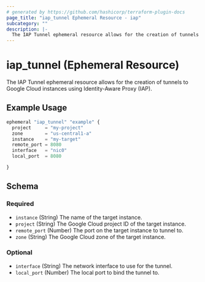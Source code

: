 ```yaml
---
# generated by https://github.com/hashicorp/terraform-plugin-docs
page_title: "iap_tunnel Ephemeral Resource - iap"
subcategory: ""
description: |-
  The IAP Tunnel ephemeral resource allows for the creation of tunnels to Google Cloud instances using Identity-Aware Proxy (IAP).
---
```


# iap_tunnel (Ephemeral Resource)

The IAP Tunnel ephemeral resource allows for the creation of tunnels to Google Cloud instances using Identity-Aware Proxy (IAP).

## Example Usage

```terraform
ephemeral "iap_tunnel" "example" {
  project     = "my-project"
  zone        = "us-central1-a"
  instance    = "my-target"
  remote_port = 8080
  interface   = "nic0"
  local_port  = 8080

}
```

<!-- schema generated by tfplugindocs -->
## Schema

### Required

- `instance` (String) The name of the target instance.
- `project` (String) The Google Cloud project ID of the target instance.
- `remote_port` (Number) The port on the target instance to tunnel to.
- `zone` (String) The Google Cloud zone of the target instance.

### Optional

- `interface` (String) The network interface to use for the tunnel.
- `local_port` (Number) The local port to bind the tunnel to.
